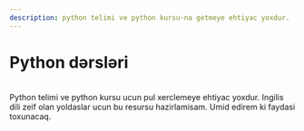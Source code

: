 ```yaml
---
description: python telimi ve python kursu-na getmeye ehtiyac yoxdur.
---
```


# Python dərsləri

\
Python telimi ve python kursu ucun pul xerclemeye ehtiyac yoxdur. Ingilis dili zeif olan yoldaslar ucun bu resursu hazirlamisam. Umid edirem ki faydasi toxunacaq.&#x20;
